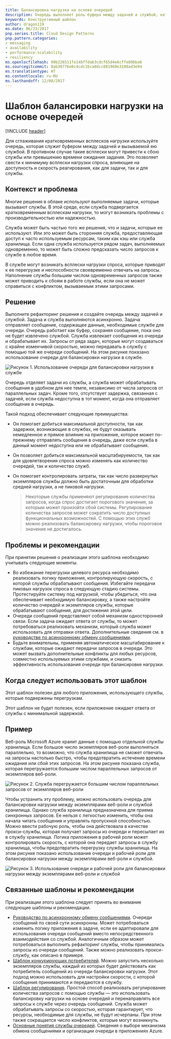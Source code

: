 ```yaml
---
title: Балансировка нагрузка на основе очередей
description: Очередь выполняет роль буфера между задачей и службой, которую она вызывает, позволяя сгладить кратковременные всплески нагрузки.
keywords: Конструктивный шаблон
author: dragon119
ms.date: 06/23/2017
pnp.series.title: Cloud Design Patterns
pnp.pattern.categories:
- messaging
- availability
- performance-scalability
- resiliency
ms.openlocfilehash: 99b226511fe14bffdab3cdcf65d4e6cffe89bba6
ms.sourcegitcommit: 8ab30776e0c4cdc16ca0dcc881960e3108ad3e94
ms.translationtype: HT
ms.contentlocale: ru-RU
ms.lasthandoff: 12/08/2017
---
```

# <a name="queue-based-load-leveling-pattern"></a>Шаблон балансировки нагрузки на основе очередей

[!INCLUDE [header](../_includes/header.md)]

Для сглаживания кратковременных всплесков нагрузки используйте очередь, которая служит буфером между задачей и вызываемой ею службой. В противном случае такие всплески могут привести к сбою службы или превышению времени ожидания задания. Это позволяет свести к минимуму всплески нагрузки спроса, влияющие на доступность и скорость реагирования, как для задачи, так и для службы.

## <a name="context-and-problem"></a>Контекст и проблема

Многие решения в облаке используют выполняемые задачи, которые вызывают службы. В этой среде, если служба подвергается кратковременным всплескам нагрузки, то могут возникать проблемы с производительностью или надежностью.

Служба может быть частью того же решения, что и задачи, которые ее используют. Или это может быть сторонняя служба, предоставляющая доступ к часто используемым ресурсам, таким как кэш или служба хранилища. Если одна служба используется рядом задач, выполняемых одновременно, то может быть сложно предсказать число запросов к службе в любое время.

В службе могут возникать всплески нагрузки спроса, которые приводят к ее перегрузке и неспособности своевременно отвечать на запросы. Наполнение службы большим числом одновременных запросов также может приводить к сбоям в работе службы, если она не может справиться с конфликтом, вызываемым этими запросами.

## <a name="solution"></a>Решение

Выполните рефакторинг решения и создайте очередь между задачей и службой. Задача и служба выполняются асинхронно. Задача отправляет сообщение, содержащее данные, необходимые службе для очереди. Очередь работает как буфер, сохраняя сообщение, пока оно не будет извлечено службой. Служба извлекает сообщения из очереди и обрабатывает их. Запросы от ряда задач, которые могут создаваться с крайне изменчивой скоростью, можно передавать в службу с помощью той же очереди сообщений. На этом рисунке показано использование очереди для балансировки нагрузки в службе.

![Рисунок 1. Использование очереди для балансировки нагрузки в службе](./_images/queue-based-load-leveling-pattern.png)

Очередь отделяет задачи из службы, а служба может обрабатывать сообщения в удобном для нее темпе, независимо от числа запросов от параллельных задач. Кроме того, отсутствует задержка, связанная с задачей, если служба недоступна в тот момент, когда она отправляет сообщение в очередь.

Такой подход обеспечивает следующие преимущества:

- Он помогает добиться максимальной доступности, так как задержки, возникающие в службах, не будут оказывать немедленное и прямое влияние на приложение, которое может по-прежнему отправлять сообщения в очередь, даже если служба в данный момент недоступна или не обрабатывает сообщения.
- Он позволяет добиться максимальной масштабируемости, так как для удовлетворения спроса можно изменять как количество очередей, так и количество служб.
- Он помогает контролировать затраты, так как число развернутых экземпляров службы должно быть достаточным для обработки средней нагрузки, а не пиковой нагрузки.

    >  Некоторые службы применяют регулирование количества запросов, когда спрос достигает порогового значения, за которым может произойти сбой системы. Регулирование количества запросов может сократить число доступных функциональных возможностей. С помощью этих служб можно реализовать балансировку нагрузки, чтобы пороговое значение не достигалось.

## <a name="issues-and-considerations"></a>Проблемы и рекомендации

При принятии решения о реализации этого шаблона необходимо учитывать следующие моменты.

- Во избежание перегрузки целевого ресурса необходимо реализовать логику приложения, контролирующую скорость, с которой службы обрабатывают сообщения. Избегайте передачи пиковых нагрузок спроса в следующую стадию системы. Протестируйте систему под нагрузкой, чтобы убедиться, что она обеспечивает необходимую балансировку, а также настройте количество очередей и экземпляров службы, которые обрабатывают сообщения, для достижения этой цели.
- Очереди сообщений представляют собой механизм односторонней связи. Если задача ожидает ответа от службы, то может потребоваться реализовать механизм, который служба может использовать для отправки ответа. Дополнительные сведения см. в [руководстве по асинхронному обмену сообщениями](https://msdn.microsoft.com/library/dn589781.aspx).
- Будьте внимательны, применяя автоматическое масштабирование к службам, которые ожидают передачи запросов в очереди. Это может вызвать дополнительные конфликты для любых ресурсов, совместно используемых этими службами, и снизить эффективность использования очереди при балансировке нагрузки.

## <a name="when-to-use-this-pattern"></a>Когда следует использовать этот шаблон

Этот шаблон полезен для любого приложения, использующего службы, которые подвержены перегрузкам.

Этот шаблон не будет полезен, если приложение ожидает ответа от службы с минимальной задержкой.

## <a name="example"></a>Пример

Веб-роль Microsoft Azure хранит данные с помощью отдельной службы хранилища. Если большое число экземпляров веб-роли выполняться параллельно, то возможно, что служба хранилища не сможет отвечать на запросы настолько быстро, чтобы предотвратить истечение времени ожидания или сбой этих запросов. На этом рисунке показана служба, которая перегружается большим числом параллельных запросов от экземпляров веб-роли.

![Рисунок 2. Служба перегружается большим числом параллельных запросов от экземпляров веб-роли](./_images/queue-based-load-leveling-overwhelmed.png)


Чтобы устранить эту проблему, можно использовать очередь для балансировки нагрузки между экземплярами веб-роли и службой хранилища. Однако служба хранилища предназначена для приема синхронных запросов. Ее нельзя с легкостью изменить, чтобы она начала читать сообщения и управлять пропускной способностью. Можно ввести рабочую роль, чтобы она действовала в качестве прокси-службы, которая получает запросы из очереди и пересылает их в службу хранилища. Логика приложения в рабочей роли может контролировать скорость, с которой она передает запросы в службу хранилища, чтобы предотвратить перегрузку службы хранилища. На этом рисунке показано использование очереди и рабочей роли для балансировки нагрузки между экземплярами веб-роли и службой.

![Рисунок 3. Использование очереди и рабочей роли для балансировки нагрузки между экземплярами веб-роли и службой](./_images/queue-based-load-leveling-worker-role.png)

## <a name="related-patterns-and-guidance"></a>Связанные шаблоны и рекомендации

При реализации этого шаблона следует принять во внимание следующие шаблоны и рекомендации.

- [Руководство по асинхронному обмену сообщениями](https://msdn.microsoft.com/library/dn589781.aspx). Очереди сообщений по своей сути асинхронны. Может потребоваться изменить логику приложения в задаче, если ее адаптировали для использования очереди сообщений вместо непосредственного взаимодействия со службой. Аналогичным образом может потребоваться выполнить рефакторинг службы, чтобы принимались запросы из очереди сообщений. Также можно реализовать прокси-службу, как описано в примере.
- [Шаблон конкурирующих потребителей](competing-consumers.md). Можно запустить несколько экземпляров службы, каждый из которых будет действовать как потребитель сообщений из очереди балансировки нагрузки. Этот подход можно использовать для настройки скорости, с которой сообщения принимаются и передаются в службу.
- [Шаблон регулирования](throttling.md). Простой способ реализовать регулирование количества запросов с помощью службы — это использовать балансировку нагрузки на основе очередей и перенаправлять все запросы к службе через очередь сообщений. Служба может обрабатывать запросы со скоростью, которая гарантирует, что ресурсы, необходимые для службы, не будут исчерпаны. При этом также сокращается число конфликтов, которые могут возникнуть.
- [Основные понятия службы очередей](https://msdn.microsoft.com/library/azure/dd179353.aspx). Сведения о выборе механизма обмена сообщениями и организации очереди в приложениях Azure.
